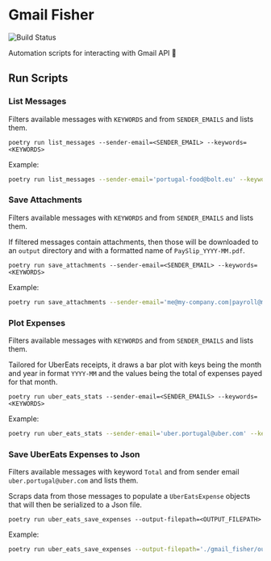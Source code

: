 # Gmail Fisher

![Build Status](https://api.travis-ci.com/Vnepomuceno/gmail-fisher.svg?branch=master)

Automation scripts for interacting with Gmail API 🎣

## Run Scripts

### List Messages

Filters available messages with `KEYWORDS` and from `SENDER_EMAILS` and lists them.

```
poetry run list_messages --sender-email=<SENDER_EMAIL> --keywords=<KEYWORDS>
```

Example:
```bash
poetry run list_messages --sender-email='portugal-food@bolt.eu' --keywords='Delivery'
```

### Save Attachments

Filters available messages with `KEYWORDS` and from `SENDER_EMAILS` and lists them.

If filtered messages contain attachments, then those will be downloaded
to an `output` directory and with a formatted name of `PaySlip_YYYY-MM.pdf`.

```
poetry run save_attachments --sender-email=<SENDER_EMAIL> --keywords=<KEYWORDS>
```

Example:
```bash
poetry run save_attachments --sender-email='me@my-company.com|payroll@my-company.com' --keywords='payslip'
```

### Plot Expenses

Filters available messages with `KEYWORDS` and from `SENDER_EMAILS` and lists them.

Tailored for UberEats receipts, it draws a bar plot with keys being the month and year in format `YYYY-MM` and
the values being the total of expenses payed for that month.

```
poetry run uber_eats_stats --sender-email=<SENDER_EMAILS> --keywords=<KEYWORDS>
```

Example:
```bash
poetry run uber_eats_stats --sender-email='uber.portugal@uber.com' --keywords='Total'
```

### Save UberEats Expenses to Json

Filters available messages with keyword `Total` and from sender email `uber.portugal@uber.com` and lists them.

Scraps data from those messages to populate a `UberEatsExpense` objects that will then be serialized to a Json file.

```
poetry run uber_eats_save_expenses --output-filepath=<OUTPUT_FILEPATH>
```

Example:
```bash
poetry run uber_eats_save_expenses --output-filepath='./gmail_fisher/output/uber_eats_expenses.json'
```